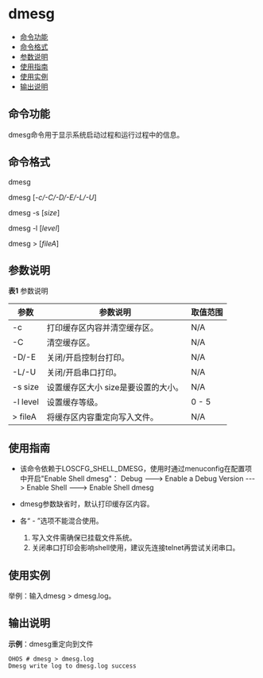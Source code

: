 # dmesg

- [命令功能](#命令功能)
- [命令格式](#命令格式)
- [参数说明](#参数说明)
- [使用指南](#使用指南)
- [使用实例](#使用实例)
- [输出说明](#输出说明)

## 命令功能

dmesg命令用于显示系统启动过程和运行过程中的信息。


## 命令格式

dmesg

dmesg [_-c/-C/-D/-E/-L/-U_]

dmesg -s [_size_]

dmesg -l [_level_]

dmesg &gt; [_fileA_]


## 参数说明

**表1** 参数说明

| 参数 | 参数说明 | 取值范围 | 
| -------- | -------- | -------- |
| -c | 打印缓存区内容并清空缓存区。 | N/A | 
| -C | 清空缓存区。 | N/A | 
| -D/-E | 关闭/开启控制台打印。 | N/A | 
| -L/-U | 关闭/开启串口打印。 | N/A | 
| -s&nbsp;size | 设置缓存区大小&nbsp;size是要设置的大小。 | N/A | 
| -l&nbsp;level | 设置缓存等级。 | 0&nbsp;-&nbsp;5 | 
| &gt;&nbsp;fileA | 将缓存区内容重定向写入文件。 | N/A | 


## 使用指南

- 该命令依赖于LOSCFG_SHELL_DMESG，使用时通过menuconfig在配置项中开启"Enable Shell dmesg"：
  Debug  ---&gt; Enable a Debug Version ---&gt; Enable Shell ---&gt; Enable Shell dmesg

- dmesg参数缺省时，默认打印缓存区内容。

- 各“ - ”选项不能混合使用。
  1. 写入文件需确保已挂载文件系统。
  2. 关闭串口打印会影响shell使用，建议先连接telnet再尝试关闭串口。


## 使用实例

举例：输入dmesg &gt; dmesg.log。


## 输出说明

**示例**：dmesg重定向到文件
```
OHOS # dmesg > dmesg.log
Dmesg write log to dmesg.log success
```
